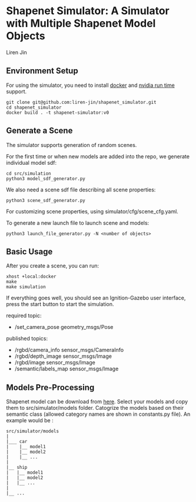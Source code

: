 # Shapenet Simulator: A Simulator with Multiple Shapenet Model Objects
Liren Jin

## Environment Setup
For using the simulator, you need to install [docker](https://docs.docker.com/engine/install/) and [nvidia run time](https://nvidia.github.io/nvidia-container-runtime/) support.

```commandline
git clone git@github.com:liren-jin/shapenet_simulator.git
cd shapenet_simulator
docker build . -t shapenet-simulator:v0
```

## Generate a Scene
The simulator supports generation of random scenes.

For the first time or when new models are added into the repo, we generate individual model sdf:
```commandline
cd src/simulation
python3 model_sdf_generator.py
```

We also need a scene sdf file describing all scene properties:
```commandline
python3 scene_sdf_generator.py
```
For customizing scene properties, using simulator/cfg/scene_cfg.yaml.

To generate a new launch file to launch scene and models:
```commandline
python3 launch_file_generator.py -N <number of objects>
```


## Basic Usage
After you create a scene, you can run:
```commanline
xhost +local:docker
make 
make simulation
```

If everything goes well, you should see an Ignition-Gazebo user interface, press the start button to start the simulation. 

required topic:
- /set_camera_pose geometry_msgs/Pose

published topics:
- /rgbd/camera_info sensor_msgs/CameraInfo
- /rgbd/depth_image sensor_msgs/Image
- /rgbd/image sensor_msgs/Image
- /semantic/labels_map sensor_msgs/Image



## Models Pre-Processing
Shapenet model can be download from [here](https://shapenet.org/download/shapenetcore).
Select your models and copy them to src/simulator/models folder. Catogrize the models based on their semantic class (allowed category names are shown in constants.py file). An example would be :
```
src/simulator/models
|
|___ car
|    |__ model1
|    |__ model2
|    |__ ...
|
|__ ship
|   |__ model1
|   |__ model2
|   |__ ...
|
|__ ...


```
